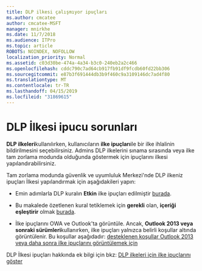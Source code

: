 ```yaml
---
title: DLP ilkesi çalışmıyor ipuçları
ms.author: cmcatee
author: cmcatee-MSFT
manager: mnirkhe
ms.date: 11/7/2018
ms.audience: ITPro
ms.topic: article
ROBOTS: NOINDEX, NOFOLLOW
localization_priority: Normal
ms.assetid: c03d30be-474a-4a34-b3c0-240eb2a2c466
ms.openlocfilehash: cddc790c7ad64cb917fb91df9fcdb60fd22bb306
ms.sourcegitcommit: e87b3f691444db3b9f460c9a3109146dc7ad4f80
ms.translationtype: MT
ms.contentlocale: tr-TR
ms.lasthandoff: 04/15/2019
ms.locfileid: "31869615"
---
```

# <a name="dlp-policy-tip-issues"></a>DLP İlkesi ipucu sorunları

**DLP ilkeleri**kullanılırken, kullanıcıların **ilke ipuçları**ile bir ilke ihlalinin bildirilmesini seçebilirsiniz. Admins DLP ilkelerini sınama sırasında veya ilke tam zorlama modunda olduğunda göstermek için ipuçlarını ilkesi yapılandırabilirsiniz. 
  
Tam zorlama modunda güvenlik ve uyumluluk Merkezi'nde DLP ilkeniz ipuçları İlkesi yapılandırmak için aşağıdakileri yapın:
  
- Emin adımlarla DLP kuralın **Etkin** ilke ipuçları edilmiştir [burada](https://docs.microsoft.com/office365/securitycompliance/use-notifications-and-policy-tips).
    
- Bu makalede özetlenen kural tetiklemek için **gerekli** olan, **içeriği eşleştirir** olmak [burada](https://docs.microsoft.com/office365/securitycompliance/what-the-sensitive-information-types-look-for).
    
- İlke ipuçlarını OWA ve Outlook'ta görüntüle. Ancak, **Outlook 2013 veya sonraki sürümleri**kullanırken, ilke ipuçları yalnızca belirli koşullar altında görüntülenir. Bu koşullar aşağıdadır: [desteklenen koşullar Outlook 2013 veya daha sonra ilke ipuçlarını görüntülemek için](https://docs.microsoft.com/office365/securitycompliance/use-notifications-and-policy-tips#outlook-2013-and-later-supports-showing-policy-tips-for-only-some-conditions)
    
DLP İlkesi ipuçları hakkında ek bilgi için bkz: [DLP ilkeleri için ilke ipuçlarını göster](https://docs.microsoft.com/office365/securitycompliance/use-notifications-and-policy-tips)
  

